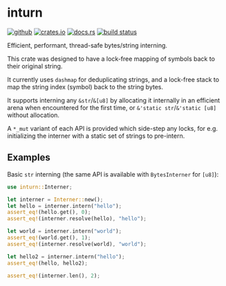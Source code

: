 # inturn

[![github](https://img.shields.io/badge/github-danipopes/inturn-8da0cb?style=for-the-badge&labelColor=555555&logo=github)](https://github.com/danipopes/inturn)
[![crates.io](https://img.shields.io/crates/v/inturn.svg?style=for-the-badge&color=fc8d62&logo=rust)](https://crates.io/crates/inturn)
[![docs.rs](https://img.shields.io/badge/docs.rs-inturn-66c2a5?style=for-the-badge&labelColor=555555&logo=docs.rs)](https://docs.rs/inturn)
[![build status](https://img.shields.io/github/actions/workflow/status/danipopes/inturn/ci.yml?branch=master&style=for-the-badge)](https://github.com/danipopes/inturn/actions?query=branch%3Amaster)

Efficient, performant, thread-safe bytes/string interning.

This crate was designed to have a lock-free mapping of symbols back to their original string.

It currently uses `dashmap` for deduplicating strings,
and a lock-free stack to map the string index (symbol) back to the string bytes.

It supports interning any `&str`/`&[u8]` by allocating it internally in an efficient arena when encountered for the first time,
or `&'static str`/`&'static [u8]` without allocation.

A `*_mut` variant of each API is provided which side-step any locks,
for e.g. initializing the interner with a static set of strings to pre-intern.

## Examples

Basic `str` interning (the same API is available with `BytesInterner` for `[u8]`):

```rust
use inturn::Interner;

let interner = Interner::new();
let hello = interner.intern("hello");
assert_eq!(hello.get(), 0);
assert_eq!(interner.resolve(hello), "hello");

let world = interner.intern("world");
assert_eq!(world.get(), 1);
assert_eq!(interner.resolve(world), "world");

let hello2 = interner.intern("hello");
assert_eq!(hello, hello2);

assert_eq!(interner.len(), 2);
```
